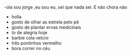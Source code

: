 -ola sou jorge ,eu sou eu, sei que nada sei. E não chora não
- holla
- gosto de olhar as estrela pelo pé
- gosto de plantar ervas medicinais
- to de alegria hoje
- barbie cola velcro
- três pontinhos vermelho
- bora correr no céu
